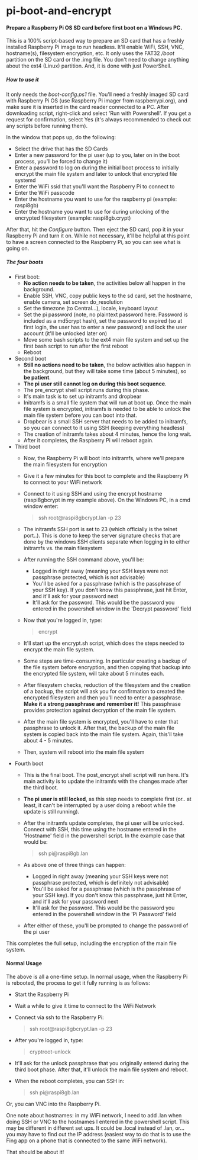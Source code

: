 # pi-boot-and-encrypt

#### Prepare a Raspberry Pi OS SD card before first boot on a Windows PC.

This is a 100% script-based way to prepare an SD card that has a freshly installed Raspberry Pi image to run headless. It'll enable WiFi, SSH, VNC, hostname(s), filesystem encryption, etc.
It only uses the FAT32 */boot* partition on the SD card or the .img file. You don't need to change anything about the ext4 (Linux) partition. And, it is done with just PowerShell.

##### How to use it

It only needs the *boot-config.ps1* file. You'll need a freshly imaged SD card with Raspberry Pi OS (use Raspberry Pi imager from raspberrypi.org), and make sure it is inserted in the card reader connected to a PC. After downloading script, right-click and select 'Run with Powershell'. If you get a request for confirmation, select Yes (it's always recommended to check out any scripts before running them).

In the window that pops up, do the following:
- Select the drive that has the SD Cards
- Enter a new password for the pi user (up to you, later on in the boot process, you'll be forced to change it)
- Enter a password to log on during the initial boot process to initially encrypt the main file system and later to unlock that encrypted file systemd
- Enter the WiFi ssid that you'll want the Raspberry Pi to connect to
- Enter the WiFi passcode
- Enter the hostname you want to use for the raspberry pi (example: raspi8gb)
- Enter the hostname you want to use for during unlocking of the encrypted filesystem (example: raspi8gb.crypt)

After that, hit the *Configure* button. Then eject the SD card, pop it in your Raspberry Pi and turn it on. While not necessary, it'll be helpful at this point to have a screen connected to the Raspberry Pi, so you can see what is going on.

##### The four boots

- First boot:
  - __No action needs to be taken__, the activities below all happen in the background.
  - Enable SSH, VNC, copy public keys to the sd card, set the hostname, enable camera, set screen do_resolution
  - Set the timezone (to Central...), locale, keyboard layout
  - Set the pi password (note, no plaintext password here. Password is included as a md5crypt hash), set the password to expired (so at first login, the user has to enter a new password) and lock the user account (it'll be unlocked later on)
  - Move some bash scripts to the ext4 main file system and set up the first bash script to run after the first reboot
  - Reboot
- Second boot
  - __Still no actions need to be taken__, the below activities also happen in the background, but they will take some time (about 5 minutes), so __be patient__.
  - __The pi user still cannot log on during this boot sequence__.
  - The pre_encrypt shell script runs during this phase.
  - It's main task is to set up initramfs and dropbear
  - Initramfs is a small file system that will run at boot up. Once the main file system is encrypted, initramfs is needed to be able to unlock the main file system before you can boot into that.
  - Dropbear is a small SSH server that needs to be added to initramfs, so you can connect to it using SSH (keeping everything headless)
  - The creation of initramfs takes about 4 minutes, hence the long wait.
  - After it completes, the Raspberry Pi will reboot again.
- Third boot
  - Now, the Raspberry Pi will boot into initramfs, where we'll prepare the main filesystem for encryption
  - Give it a few minutes for this boot to complete and the Raspberry Pi to connect to your WiFi network
  - Connect to it using SSH and using the encrypt hostname (raspi8gbcrypt in my example above). On the Windows PC, in a cmd window enter:

    >ssh root<span>@</span>raspi8gbcrypt.lan -p 23
  - The initramfs SSH port is set to 23 (which officially is the telnet port..). This is done to keep the server signature checks that are done by the windows SSH clients separate when logging in to either initramfs vs. the main filesystem
  - After running the SSH command above, you'll be:
    - Logged in right away (meaning your SSH keys were not passphrase protected, which is not advisable)
    - You'll be asked for a passphrase (which is the passphrase of your SSH key). If you don't know this passphrase, just hit Enter, and it'll ask for your password next
    - It'll ask for the password. This would be the password you entered in the powershell window in the 'Decrypt password' field
  - Now that you're logged in, type:

    > encrypt
  - It'll start up the encrypt.sh script, which does the steps needed to encrypt the main file system.
  - Some steps are time-consuming. In particular creating a backup of the file system before encryption, and then copying that backup into the encrypted file system, will take about 5 minutes each.
  - After filesystem checks, reduction of the filesystem and the creation of a backup, the script will ask you for confirmation to created the encrypted filesystem and then you'll need to enter a passphrase. __Make it a strong passphrase and remember it!__ This passphrase provides protection against decryption of the main file system.
  - After the main file system is encrypted, you'll have to enter that passphrase to unlock it. After that, the backup of the main file system is copied back into the main file system. Again, this'll take about 4 - 5 minutes.
  - Then, system will reboot into the main file system
- Fourth boot
  - This is the final boot. The post_encrypt shell script will run here. It's main activity is to update the initramfs with the changes made after the third boot.
  - __The pi user is still locked__, as this step needs to complete first (or.. at least, it can't be interrupted by a user doing a reboot while the update is still running).
  - After the initramfs update completes, the pi user will be unlocked. Connect with SSH, this time using the hostname entered in the 'Hostname' field in the powershell script. In the example case that would be:

    > ssh pi<span>@</span>raspi8gb.lan
  - As above one of three things can happen:
     - Logged in right away (meaning your SSH keys were not passphrase protected, which is definitely not advisable)
     - You'll be asked for a passphrase (which is the passphrase of your SSH key). If you don't know this passphrase, just hit Enter, and it'll ask for your password next
     - It'll ask for the password. This would be the password you entered in the powershell window in the 'Pi Password' field
  - After either of these, you'll be prompted to change the password of the pi user

This completes the full setup, including the encryption of the main file system.

#### Normal Usage
The above is all a one-time setup. In normal usage, when the Raspberry Pi is rebooted, the process to get it fully running is as follows:
- Start the Raspberry Pi
- Wait a while to give it time to connect to the WiFi Network
- Connect via ssh to the Raspberry Pi:

  > ssh root<span>@</span>raspi8gbcrypt.lan -p 23
- After you're logged in, type:

  > cryptroot-unlock
- It'll ask for the unlock passphrase that you originally entered during the third boot phase. After that, it'll unlock the main file system and reboot.
- When the reboot completes, you can SSH in:

  > ssh pi<span>@</span>raspi8gb.lan

Or, you can VNC into the Raspberry Pi.

One note about hostnames: in my WiFi network, I need to add .lan when doing SSH or VNC to the hostnames I entered in the powershell script. This may be different in different set ups. It could be .local instead of .lan, or... you may have to find out the IP address (easiest way to do that is to use the Fing app on a phone that is connected to the same WiFi network).

That should be about it!
